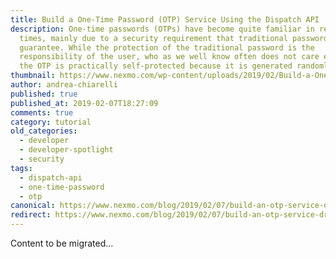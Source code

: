 ```yaml
---
title: Build a One-Time Password (OTP) Service Using the Dispatch API
description: One-time passwords (OTPs) have become quite familiar in recent
  times, mainly due to a security requirement that traditional passwords do not
  guarantee. While the protection of the traditional password is the
  responsibility of the user, who as we well know often does not care enough,
  the OTP is practically self-protected because it is generated randomly, […]
thumbnail: https://www.nexmo.com/wp-content/uploads/2019/02/Build-a-One-Time-Password-OTP-Service-by-Using-the-Dispatch-API.png
author: andrea-chiarelli
published: true
published_at: 2019-02-07T18:27:09
comments: true
category: tutorial
old_categories:
  - developer
  - developer-spotlight
  - security
tags:
  - dispatch-api
  - one-time-password
  - otp
canonical: https://www.nexmo.com/blog/2019/02/07/build-an-otp-service-dr
redirect: https://www.nexmo.com/blog/2019/02/07/build-an-otp-service-dr
---
```

Content to be migrated...